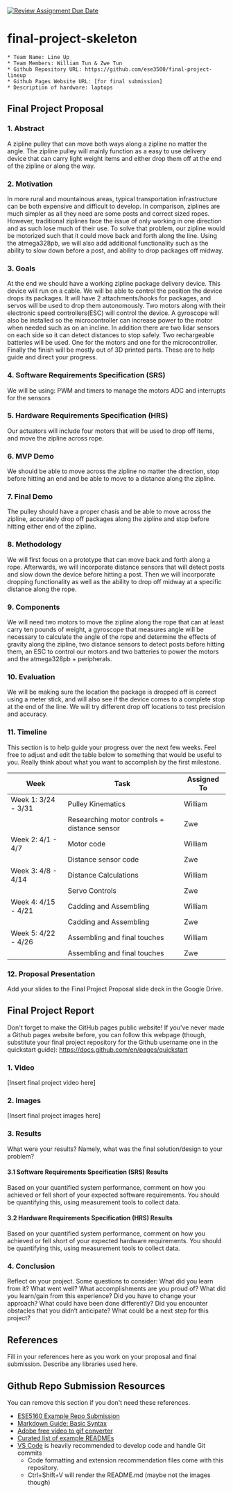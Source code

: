 [![Review Assignment Due Date](https://classroom.github.com/assets/deadline-readme-button-24ddc0f5d75046c5622901739e7c5dd533143b0c8e959d652212380cedb1ea36.svg)](https://classroom.github.com/a/2TmiRqwI)
# final-project-skeleton

    * Team Name: Line Up
    * Team Members: William Tun & Zwe Tun
    * Github Repository URL: https://github.com/ese3500/final-project-lineup
    * Github Pages Website URL: [for final submission]
    * Description of hardware: laptops

## Final Project Proposal

### 1. Abstract

   A zipline pulley that can move both ways along a zipline no matter the angle. The zipline pulley will mainly function as a easy to use delivery device that can carry light weight items and either drop them off at the end of the zipline or along the way. 

### 2. Motivation
In more rural and mountainous areas, typical transportation infrastructure can be both expensive and difficult to develop. In comparison, ziplines are much simpler as all they need are some posts and correct sized ropes. However, traditional ziplines face the issue of only working in one direction and as such lose much of their use. To solve that problem, our zipline would be motorized such that it could move back and forth along the line. Using the atmega328pb, we will also add additional functionality such as the ability to slow down before a post, and ability to drop packages off midway. 

### 3. Goals
At the end we should have a working zipline package delivery device. This device will run on a cable. We will be able to control the position the device drops its packages. It will have 2 attachments/hooks for packages, and servos will be used to drop them autonomously. Two motors along with their electronic speed controllers(ESC) will control the device. A gyroscope will also be installed so the microcontroller can increase power to the motor when needed such as on an incline. In addition there are two lidar sensors on each side so it can detect distances to stop safely. Two rechargeable batteries will be used. One for the motors and one for the microcontroller. Finally the finish will be mostly out of 3D printed parts.
These are to help guide and direct your progress.

### 4. Software Requirements Specification (SRS)
We will be using: 
PWM and timers to manage the motors
ADC and interrupts for the sensors


### 5. Hardware Requirements Specification (HRS)
Our actuators will include four motors that will be used to drop off items, and move the zipline across rope. 

### 6. MVP Demo

We should be able to move across the zipline no matter the direction, stop before hitting an end and be able to move to a distance along the zipline.  

### 7. Final Demo

The pulley should have a proper chasis and be able to move across the zipline, accurately drop off packages along the zipline and stop before hitting either end of the zipline. 

### 8. Methodology
We will first focus on a prototype that can move back and forth along a rope. Afterwards, we will incorporate distance sensors that will detect posts and slow down the device before hitting a post. Then we will incorporate dropping functionality as well as the ability to drop off midway at a specific distance along the rope. 


### 9. Components
We will need two motors to move the zipline along the rope that can at least carry ten pounds of weight, a gyroscope that measures angle will be necessary to calculate the angle of the rope and determine the effects of gravity along the zipline, two distance sensors to detect posts before hitting them, an ESC to control our motors and two batteries to power the motors and the atmega328pb + peripherals.   

### 10. Evaluation
We will be making sure the location the package is dropped off is correct using a meter stick, and will also see if the device comes to a complete stop at the end of the line. We will try different drop off locations to test precision and accuracy. 

### 11. Timeline

This section is to help guide your progress over the next few weeks. Feel free to adjust and edit the table below to something that would be useful to you. Really think about what you want to accomplish by the first milestone.

| **Week**            | **Task** | **Assigned To**    |
|----------           |--------- |------------------- |
| Week 1: 3/24 - 3/31 |  Pulley Kinematics                            | William  |
		      |  Researching motor controls + distance sensor | Zwe      |
| Week 2: 4/1 - 4/7   |  Motor code                                   | William  |
		      |  Distance sensor code                         | Zwe      |
| Week 3: 4/8 - 4/14  |  Distance Calculations                        | William  |
		      |  Servo Controls                               | Zwe      |
| Week 4: 4/15 - 4/21 |  Cadding and Assembling                       | William  |
		      |  Cadding and Assembling                       | Zwe      |
| Week 5: 4/22 - 4/26 |  Assembling and final touches        	      | William  |
		      |  Assembling and final touches                 | Zwe      |

### 12. Proposal Presentation

Add your slides to the Final Project Proposal slide deck in the Google Drive.

## Final Project Report

Don't forget to make the GitHub pages public website!
If you’ve never made a Github pages website before, you can follow this webpage (though, substitute your final project repository for the Github username one in the quickstart guide):  <https://docs.github.com/en/pages/quickstart>

### 1. Video

[Insert final project video here]

### 2. Images

[Insert final project images here]

### 3. Results

What were your results? Namely, what was the final solution/design to your problem?

#### 3.1 Software Requirements Specification (SRS) Results

Based on your quantified system performance, comment on how you achieved or fell short of your expected software requirements. You should be quantifying this, using measurement tools to collect data.

#### 3.2 Hardware Requirements Specification (HRS) Results

Based on your quantified system performance, comment on how you achieved or fell short of your expected hardware requirements. You should be quantifying this, using measurement tools to collect data.

### 4. Conclusion

Reflect on your project. Some questions to consider: What did you learn from it? What went well? What accomplishments are you proud of? What did you learn/gain from this experience? Did you have to change your approach? What could have been done differently? Did you encounter obstacles that you didn’t anticipate? What could be a next step for this project?

## References

Fill in your references here as you work on your proposal and final submission. Describe any libraries used here.

## Github Repo Submission Resources

You can remove this section if you don't need these references.

* [ESE5160 Example Repo Submission](https://github.com/ese5160/example-repository-submission)
* [Markdown Guide: Basic Syntax](https://www.markdownguide.org/basic-syntax/)
* [Adobe free video to gif converter](https://www.adobe.com/express/feature/video/convert/video-to-gif)
* [Curated list of example READMEs](https://github.com/matiassingers/awesome-readme)
* [VS Code](https://code.visualstudio.com/) is heavily recommended to develop code and handle Git commits
  * Code formatting and extension recommendation files come with this repository.
  * Ctrl+Shift+V will render the README.md (maybe not the images though)
